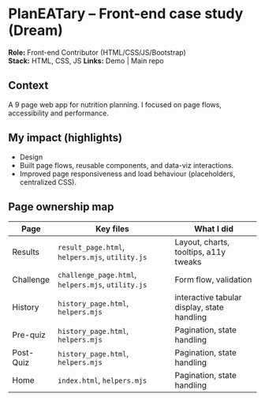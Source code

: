 # PlanEATary – Front-end case study (Dream)

**Role:** Front-end Contributor (HTML/CSS/JS/Bootstrap)  
**Stack:** HTML, CSS, JS
**Links:** Demo | Main repo 

## Context
A 9 page web app for nutrition planning. I focused on page flows, accessibility and performance.

## My impact (highlights)
- Design
- Built page flows, reusable components, and data-viz interactions.
- Improved page responsiveness and load behaviour (placeholders, centralized CSS).

## Page ownership map
| Page           | Key files                                          | What I did                            | 
|----------------|----------------------------------------------------|---------------------------------------|
| Results        | `result_page.html`, `helpers.mjs`, `utility.js`    | Layout, charts, tooltips, a11y tweaks |
| Challenge      | `challenge_page.html`, `helpers.mjs`, `utility.js` | Form flow, validation                 |
| History        | `history_page.html`, `helpers.mjs`                 | interactive tabular display, state handling            |
| Pre-quiz       | `history_page.html`, `helpers.mjs`                 | Pagination, state handling            |
| Post-Quiz      | `history_page.html`, `helpers.mjs`                 | Pagination, state handling            |
| Home           | `index.html`, `helpers.mjs`                        | Pagination, state handling            |

